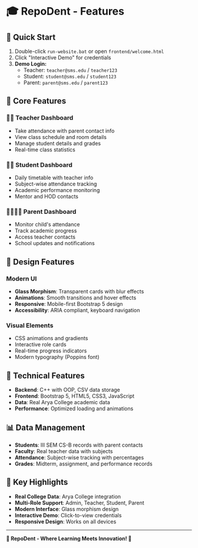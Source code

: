 # 🎓 RepoDent - Features

## 🚀 Quick Start
1. Double-click `run-website.bat` or open `frontend/welcome.html`
2. Click "Interactive Demo" for credentials
3. **Demo Login:**
   - Teacher: `teacher@sms.edu` / `teacher123`
   - Student: `student@sms.edu` / `student123`  
   - Parent: `parent@sms.edu` / `parent123`

## 🎯 Core Features

### 👨‍🏫 Teacher Dashboard
- Take attendance with parent contact info
- View class schedule and room details
- Manage student details and grades
- Real-time class statistics

### 👨‍🎓 Student Dashboard
- Daily timetable with teacher info
- Subject-wise attendance tracking
- Academic performance monitoring
- Mentor and HOD contacts

### 👨‍👩‍👧‍👦 Parent Dashboard
- Monitor child's attendance
- Track academic progress
- Access teacher contacts
- School updates and notifications

## 🎨 Design Features

### Modern UI
- **Glass Morphism**: Transparent cards with blur effects
- **Animations**: Smooth transitions and hover effects
- **Responsive**: Mobile-first Bootstrap 5 design
- **Accessibility**: ARIA compliant, keyboard navigation

### Visual Elements
- CSS animations and gradients
- Interactive role cards
- Real-time progress indicators
- Modern typography (Poppins font)

## 🔧 Technical Features

- **Backend**: C++ with OOP, CSV data storage
- **Frontend**: Bootstrap 5, HTML5, CSS3, JavaScript
- **Data**: Real Arya College academic data
- **Performance**: Optimized loading and animations

## 📊 Data Management

- **Students**: III SEM CS-B records with parent contacts
- **Faculty**: Real teacher data with subjects
- **Attendance**: Subject-wise tracking with percentages
- **Grades**: Midterm, assignment, and performance records

## 🚀 Key Highlights

- **Real College Data**: Arya College integration
- **Multi-Role Support**: Admin, Teacher, Student, Parent
- **Modern Interface**: Glass morphism design
- **Interactive Demo**: Click-to-view credentials
- **Responsive Design**: Works on all devices

---

**🎯 RepoDent - Where Learning Meets Innovation! 🚀**